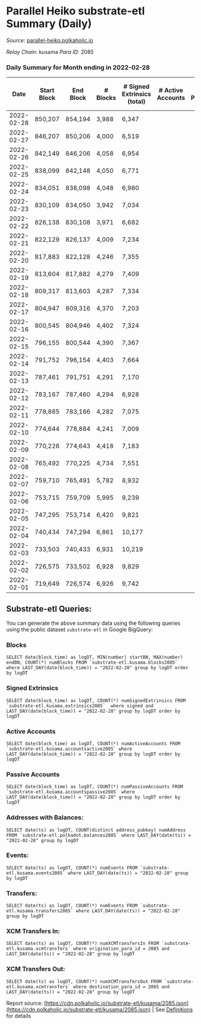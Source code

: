 # Parallel Heiko substrate-etl Summary (Daily)

_Source_: [parallel-heiko.polkaholic.io](https://parallel-heiko.polkaholic.io)

*Relay Chain*: kusama
*Para ID*: 2085



### Daily Summary for Month ending in 2022-02-28


| Date | Start Block | End Block | # Blocks | # Signed Extrinsics (total) | # Active Accounts | # Passive | # New | # Addresses with Balances | # Events | # Transfers | # XCM Transfers In | # XCM Transfers Out | Issues | 
| ---- | ----------- | --------- | -------- | --------------------------- | ----------------- | --------- | ----- | ------------------------- | -------- | ----------- | ------------------ | ------------------- | ------ |
| 2022-02-28 | 850,207 | 854,194 | 3,988 | 6,347 |  |  |  | 10,959 | 33,962 | 574 ($0.001) |   |   |  |
| 2022-02-27 | 846,207 | 850,206 | 4,000 | 6,519 |  |  |  | 10,959 | 34,957 | 837 ($0.002) |   |   |  |
| 2022-02-26 | 842,149 | 846,206 | 4,058 | 6,954 |  |  |  | 10,959 | 36,483 | 526 ($0.001) |   |   |  |
| 2022-02-25 | 838,099 | 842,148 | 4,050 | 6,771 |  |  |  | 10,959 | 35,784 | 573 ($0.89) |   |   |  |
| 2022-02-24 | 834,051 | 838,098 | 4,048 | 6,980 |  |  |  | 10,958 | 36,667 | 623 ($0.001) |   |   |  |
| 2022-02-23 | 830,109 | 834,050 | 3,942 | 7,034 |  |  |  | 10,958 | 36,764 | 707 ($0.001) |   |   |  |
| 2022-02-22 | 826,138 | 830,108 | 3,971 | 6,682 |  |  |  | 10,958 | 35,492 | 773 ($0.90) |   |   |  |
| 2022-02-21 | 822,129 | 826,137 | 4,009 | 7,234 |  |  |  | 10,957 | 37,912 | 907 ($4.47) |   |   |  |
| 2022-02-20 | 817,883 | 822,128 | 4,246 | 7,355 |  |  |  | 10,956 | 38,714 | 769 ($0.002) |   |   |  |
| 2022-02-19 | 813,604 | 817,882 | 4,279 | 7,409 |  |  |  | 10,956 | 39,365 | 1,120 ($8.93) |   |   |  |
| 2022-02-18 | 809,317 | 813,603 | 4,287 | 7,334 |  |  |  | 10,956 | 38,815 | 864 ($1.30) |   |   |  |
| 2022-02-17 | 804,947 | 809,316 | 4,370 | 7,203 |  |  |  | 10,955 | 38,186 | 609 ($6.21) |   |   |  |
| 2022-02-16 | 800,545 | 804,946 | 4,402 | 7,324 |  |  |  | 10,955 | 39,085 | 940 ($0.002) |   | 1 ($153.24) |  |
| 2022-02-15 | 796,155 | 800,544 | 4,390 | 7,367 |  |  |  | 10,954 | 38,940 | 662 (-) |   |   |  |
| 2022-02-14 | 791,752 | 796,154 | 4,403 | 7,664 |  |  |  | 10,954 | 40,459 | 955 (-) |   |   |  |
| 2022-02-13 | 787,461 | 791,751 | 4,291 | 7,170 |  |  |  | 10,953 | 38,129 | 833 (-) |   |   |  |
| 2022-02-12 | 783,167 | 787,460 | 4,294 | 6,928 |  |  |  | 10,952 | 37,015 | 671 ($3,736.52) |   |   |  |
| 2022-02-11 | 778,885 | 783,166 | 4,282 | 7,075 |  |  |  | 10,944 | 37,770 | 870 ($4,713.17) |   |   |  |
| 2022-02-10 | 774,644 | 778,884 | 4,241 | 7,009 |  |  |  | 10,943 | 37,641 | 1,073 ($0.001) |   |   |  |
| 2022-02-09 | 770,226 | 774,643 | 4,418 | 7,183 |  |  |  | 10,943 | 38,720 | 1,102 ($989.55) |   |   |  |
| 2022-02-08 | 765,492 | 770,225 | 4,734 | 7,551 |  |  |  | 10,943 | 41,120 | 1,390 ($8,937.08) |   |   |  |
| 2022-02-07 | 759,710 | 765,491 | 5,782 | 8,932 |  |  |  | 10,943 | 48,692 | 1,341 ($0.004) |   |   |  |
| 2022-02-06 | 753,715 | 759,709 | 5,995 | 9,239 |  |  |  | 10,943 | 50,197 | 1,192 ($0.002) |   |   |  |
| 2022-02-05 | 747,295 | 753,714 | 6,420 | 9,821 |  |  |  | 10,943 | 53,231 | 1,061 ($0.003) |   |   |  |
| 2022-02-04 | 740,434 | 747,294 | 6,861 | 10,177 |  |  |  | 10,943 | 55,623 | 1,138 ($0.002) |   |   |  |
| 2022-02-03 | 733,503 | 740,433 | 6,931 | 10,219 |  |  |  | 10,943 | 56,025 | 1,201 ($1,116.20) |   |   |  |
| 2022-02-02 | 726,575 | 733,502 | 6,928 | 9,829 |  |  |  | 10,922 | 54,234 | 1,018 ($49.71) |   |   |  |
| 2022-02-01 | 719,649 | 726,574 | 6,926 | 9,742 |  |  |  | 10,921 | 54,123 | 1,237 ($141.77) |   |   |  |

## Substrate-etl Queries:
You can generate the above summary data using the following queries using the public dataset `substrate-etl` in Google BigQuery:


### Blocks
```
SELECT date(block_time) as logDT, MIN(number) startBN, MAX(number) endBN, COUNT(*) numBlocks FROM `substrate-etl.kusama.blocks2085`  where LAST_DAY(date(block_time)) = "2022-02-28" group by logDT order by logDT
```


### Signed Extrinsics
```
SELECT date(block_time) as logDT, COUNT(*) numSignedExtrinsics FROM `substrate-etl.kusama.extrinsics2085`  where signed and LAST_DAY(date(block_time)) = "2022-02-28" group by logDT order by logDT
```


### Active Accounts
```
SELECT date(block_time) as logDT, COUNT(*) numActiveAccounts FROM `substrate-etl.kusama.accountsactive2085` where LAST_DAY(date(block_time)) = "2022-02-28" group by logDT order by logDT
```


### Passive Accounts
```
SELECT date(block_time) as logDT, COUNT(*) numPassiveAccounts FROM `substrate-etl.kusama.accountspassive2085` where LAST_DAY(date(block_time)) = "2022-02-28" group by logDT order by logDT
```


### Addresses with Balances:
```
SELECT date(ts) as logDT, COUNT(distinct address_pubkey) numAddress FROM `substrate-etl.polkadot.balances2085` where LAST_DAY(date(ts)) = "2022-02-28" group by logDT
```


### Events:
```
SELECT date(ts) as logDT, COUNT(*) numEvents FROM `substrate-etl.kusama.events2085` where LAST_DAY(date(ts)) = "2022-02-28" group by logDT
```


### Transfers:
```
SELECT date(ts) as logDT, COUNT(*) numEvents FROM `substrate-etl.kusama.transfers2085` where LAST_DAY(date(ts)) = "2022-02-28" group by logDT
```


### XCM Transfers In:
```
SELECT date(ts) as logDT, COUNT(*) numXCMTransfersIn FROM `substrate-etl.kusama.xcmtransfers` where origination_para_id = 2085 and LAST_DAY(date(ts)) = "2022-02-28" group by logDT
```


### XCM Transfers Out:
```
SELECT date(ts) as logDT, COUNT(*) numXCMTransfersOut FROM `substrate-etl.kusama.xcmtransfers` where destination_para_id = 2085 and LAST_DAY(date(ts)) = "2022-02-28" group by logDT
```



Report source: [https://cdn.polkaholic.io/substrate-etl/kusama/2085.json](https://cdn.polkaholic.io/substrate-etl/kusama/2085.json) | See [Definitions](/DEFINITIONS.md) for details
